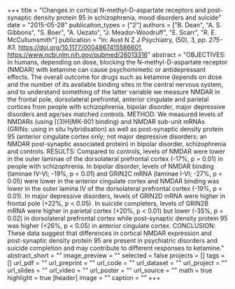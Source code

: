 +++
title = "Changes in cortical N-methyl-D-aspartate receptors and post-synaptic density protein 95 in schizophrenia, mood disorders and suicide"
date = "2015-05-28"
publication_types = ["2"]
authors = ["B. Dean", "A. S. Gibbons", "S. Boer", "A. Uezato", "J. Meador-Woodruff", "E. Scarr", "R. E. McCullumsmith"]
publication = "In: Aust N Z J Psychiatry, (50), 3, _pp. 275-83_, https://doi.org/10.1177/0004867415586601, https://www.ncbi.nlm.nih.gov/pubmed/26013316"
abstract = "OBJECTIVES: In humans, depending on dose, blocking the N-methyl-D-aspartate receptor (NMDAR) with ketamine can cause psychomimetic or antidepressant effects. The overall outcome for drugs such as ketamine depends on dose and the number of its available binding sites in the central nervous system, and to understand something of the latter variable we measure NMDAR in the frontal pole, dorsolateral prefrontal, anterior cingulate and parietal cortices from people with schizophrenia, bipolar disorder, major depressive disorders and age/sex matched controls. METHOD: We measured levels of NMDARs (using [(3)H]MK-801 binding) and NMDAR sub-unit mRNAs (GRINs: using in situ hybridisation) as well as post-synaptic density protein 95 (anterior cingulate cortex only; not major depressive disorders: an NMDAR post-synaptic associated protein) in bipolar disorder, schizophrenia and controls. RESULTS: Compared to controls, levels of NMDAR were lower in the outer laminae of the dorsolateral prefrontal cortex (-17%, p = 0.01) in people with schizophrenia. In bipolar disorder, levels of NMDAR binding (laminae IV-VI; -19%, p < 0.01) and GRIN2C mRNA (laminae I-VI; -27%, p < 0.05) were lower in the anterior cingulate cortex and NMDAR binding was lower in the outer lamina IV of the dorsolateral prefrontal cortex (-19%, p < 0.01). In major depressive disorders, levels of GRIN2D mRNA were higher in frontal pole (+22%, p < 0.05). In suicide completers, levels of GRIN2B mRNA were higher in parietal cortex (+20%, p < 0.01) but lower (-35%, p = 0.02) in dorsolateral prefrontal cortex while post-synaptic density protein 95 was higher (+26%, p < 0.05) in anterior cingulate cortex. CONCLUSION: These data suggest that differences in cortical NMDAR expression and post-synaptic density protein 95 are present in psychiatric disorders and suicide completion and may contribute to different responses to ketamine."
abstract_short = ""
image_preview = ""
selected = false
projects = []
tags = []
url_pdf = ""
url_preprint = ""
url_code = ""
url_dataset = ""
url_project = ""
url_slides = ""
url_video = ""
url_poster = ""
url_source = ""
math = true
highlight = true
[header]
image = ""
caption = ""
+++
